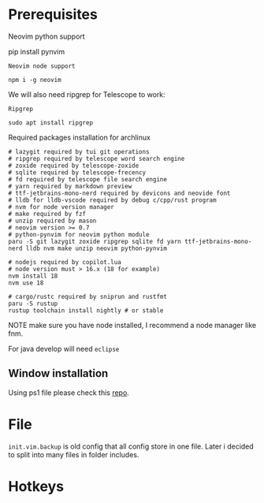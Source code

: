 # Prerequisites

Neovim python support

pip install pynvim

    Neovim node support

    npm i -g neovim

We will also need ripgrep for Telescope to work:

    Ripgrep

    sudo apt install ripgrep

Required packages installation for archlinux

```
# lazygit required by tui git operations
# ripgrep required by telescope word search engine
# zoxide required by telescope-zoxide
# sqlite required by telescope-frecency
# fd required by telescope file search engine
# yarn required by markdown preview
# ttf-jetbrains-mono-nerd required by devicons and neovide font
# lldb for lldb-vscode required by debug c/cpp/rust program
# nvm for node version manager
# make required by fzf
# unzip required by mason
# neovim version >= 0.7
# python-pynvim for neovim python module
paru -S git lazygit zoxide ripgrep sqlite fd yarn ttf-jetbrains-mono-nerd lldb nvm make unzip neovim python-pynvim

# nodejs required by copilot.lua
# node version must > 16.x (18 for example)
nvm install 18
nvm use 18

# cargo/rustc required by sniprun and rustfmt
paru -S rustup
rustup toolchain install nightly # or stable
```

NOTE make sure you have node installed, I recommend a node manager like fnm.

For java develop will need `eclipse`

## Window installation

Using ps1 file please check this [repo](https://github.com/ayamir/nvimdots).

# File

`init.vim.backup` is old config that all config store in one file. Later i decided to split into many files in folder includes.

# Hotkeys
